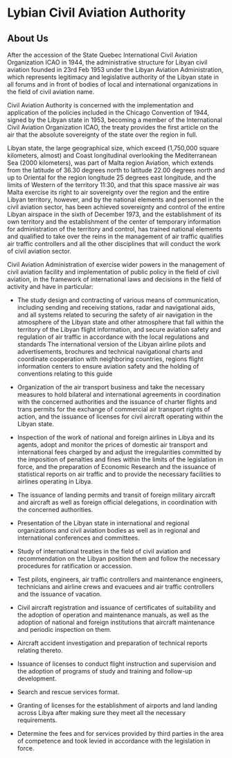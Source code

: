 # Lybian Civil Aviation Authority

## About Us

After the accession of the State Quebec International Civil Aviation Organization ICAO in 1944, the administrative structure for Libyan civil aviation founded in 23rd Feb 1953 under the Libyan Aviation Administration, which represents legitimacy and legislative authority of the Libyan state in all forums and in front of bodies of local and international organizations in the field of civil aviation name.

Civil Aviation Authority is concerned with the implementation and application of the policies included in the Chicago Convention of 1944, signed by the Libyan state in 1953, becoming a member of the International Civil Aviation Organization ICAO, the treaty provides the first article on the air that the absolute sovereignty of the state over the region in full.

Libyan state, the large geographical size, which exceed (1,750,000 square kilometers, almost) and Coast longitudinal overlooking the Mediterranean Sea (2000 kilometers), was part of Malta region Aviation, which extends from the latitude of 36.30 degrees north to latitude 22.00 degrees north and up to Oriental for the region longitude 25 degrees east longitude, and the limits of Western of the territory 11:30, and that this space massive air was Malta exercise its right to air sovereignty over the region and the entire Libyan territory, however, and by the national elements and personnel in the civil aviation sector, has been achieved sovereignty and control of the entire Libyan airspace in the sixth of December 1973, and the establishment of its own territory and the establishment of the center of temporary information for administration of the territory and control, has trained national elements and qualified to take over the reins in the management of air traffic qualifies air traffic controllers and all the other disciplines that will conduct the work of civil aviation sector.

Civil Aviation Administration of exercise wider powers in the management of civil aviation facility and implementation of public policy in the field of civil aviation, in the framework of international laws and decisions in the field of activity and have in particular:

* The study design and contracting of various means of communication, including sending and receiving stations, radar and navigational aids, and all systems related to securing the safety of air navigation in the atmosphere of the Libyan state and other atmosphere that fall within the territory of the Libyan flight information, and secure aviation safety and regulation of air traffic in accordance with the local regulations and standards The international version of the Libyan airline pilots and advertisements, brochures and technical navigational charts and coordinate cooperation with neighboring countries, regions flight information centers to ensure aviation safety and the holding of conventions relating to this guide

* Organization of the air transport business and take the necessary measures to hold bilateral and international agreements in coordination with the concerned authorities and the issuance of charter flights and trans permits for the exchange of commercial air transport rights of action, and the issuance of licenses for civil aircraft operating within the Libyan state.

* Inspection of the work of national and foreign airlines in Libya and its agents, adopt and monitor the prices of domestic air transport and international fees charged by and adjust the irregularities committed by the imposition of penalties and fines within the limits of the legislation in force, and the preparation of Economic Research and the issuance of statistical reports on air traffic and to provide the necessary facilities to airlines operating in Libya.

* The issuance of landing permits and transit of foreign military aircraft and aircraft as well as foreign official delegations, in coordination with the concerned authorities.

* Presentation of the Libyan state in international and regional organizations and civil aviation bodies as well as in regional and international conferences and committees.

* Study of international treaties in the field of civil aviation and recommendation on the Libyan position them and follow the necessary procedures for ratification or accession.

* Test pilots, engineers, air traffic controllers and maintenance engineers, technicians and airline crews and evacuees and air traffic controllers and the issuance of vacation.

* Civil aircraft registration and issuance of certificates of suitability and the adoption of operation and maintenance manuals, as well as the adoption of national and foreign institutions that aircraft maintenance and periodic inspection on them.

* Aircraft accident investigation and preparation of technical reports relating thereto.

* Issuance of licenses to conduct flight instruction and supervision and the adoption of programs of study and training and follow-up development.

* Search and rescue services format.

* Granting of licenses for the establishment of airports and land landing across Libya after making sure they meet all the necessary requirements.

* Determine the fees and for services provided by third parties in the area of competence and took levied in accordance with the legislation in force.

